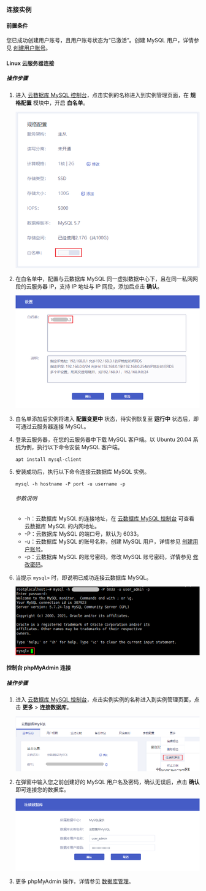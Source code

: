 ### 连接实例

#### 前置条件

您已成功创建用户账号，且用户账号状态为“已激活”。创建 MySQL 用户，详情参见 [创建用户账号](./../04.账号管理/00.创建账号.md)。

#### Linux 云服务器连接

##### 操作步骤

1. 进入 [云数据库 MySQL 控制台](https://console.capitalonline.net/dbinstances)，点击实例的名称进入到实例管理页面，在 **规格配置** 模块中，开启 **白名单**。

   ![连接实例-白名单](./../../pic/con_whitelist.png)

2. 在白名单中，配置与云数据库 MySQL 同一虚拟数据中心下，且在同一私网网段的云服务器 IP，支持 IP 地址与 IP 网段，添加后点击 **确认**。

   ![连接实例-添加IP](./../../pic/con_add.png)

3. 白名单添加后实例将进入 **配置变更中** 状态，待实例恢复至 **运行中** 状态后，即可通过云服务器连接 MySQL。

4. 登录云服务器，在您的云服务器中下载 MySQL 客户端。以 Ubuntu 20.04 系统为例，执行以下命令安装 MySQL 客户端。

   ```
   apt install mysql-client
   ```

5. 安装成功后，执行以下命令连接云数据库 MySQL 实例。

   ```
   mysql -h hostname -P port -u username -p
   ```

   ###### 参数说明

   + -h：云数据库 MySQL 的连接地址，在 [云数据库 MySQL 控制台](https://console.capitalonline.net/dbinstances) 可查看云数据库 MySQL 的内网地址。
   + -P：云数据库 MySQL 的端口号，默认为 6033。
   + -u：云数据库 MySQL 的账号名称，创建 MySQL 用户，详情参见 [创建用户账号](./../04.账号管理/00.创建账号.md)。
   + -p：云数据库 MySQL 的账号密码，修改 MySQL 账号密码，详情参见 [修改密码](./../04.账号管理/01.修改密码.md)。

6. 当提示 `mysql>` 时，即说明已成功连接云数据库 MySQL。

   ![连接实例-Linux连接](./../../pic/con_linux.png)

#### 控制台 phpMyAdmin 连接

##### 操作步骤

1. 进入 [云数据库 MySQL 控制台](https://console.capitalonline.net/dbinstances)，点击实例实例的名称进入到实例管理页面，点击 **更多** > **连接数据库**。

   ![连接实例-控制台连接](./../../pic/con_console.png)

2. 在弹窗中输入您之前创建好的 MySQL 用户名及密码，确认无误后，点击 **确认** 即可连接您的数据库。

   ![连接实例-登录MySQL](./../../pic/con_popup.png)

3. 更多 phpMyAdmin 操作，详情参见 [数据库管理](./../05.数据库管理/00.登录phpMyAdmin.md)。

